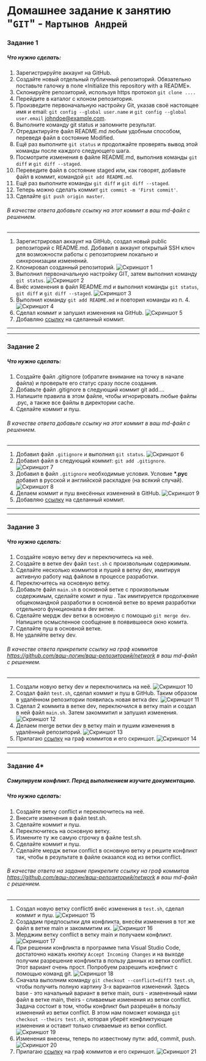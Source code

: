 # Домашнее задание к занятию "`GIT`" - `Мартынов Андрей`
### Задание 1
##### Что нужно сделать:
1. Зарегистрируйте аккаунт на GitHub.
2. Создайте новый отдельный публичный репозиторий. Обязательно поставьте галочку в поле «Initialize this repository with a README».
3. Склонируйте репозиторий, используя https протокол `git clone ....`
4. Перейдите в каталог с клоном репозитория.
5. Произведите первоначальную настройку Git, указав своё настоящее имя и email: `git config --global user.name` и `git config --global user.email` johndoe@example.com.
6. Выполните команду git status и запомните результат.
7. Отредактируйте файл README.md любым удобным способом, переведя файл в состояние Modified.
8. Ещё раз выполните `git status` и продолжайте проверять вывод этой команды после каждого следующего шага.
9. Посмотрите изменения в файле README.md, выполнив команды `git diff` и `git diff --staged`.
10. Переведите файл в состояние staged или, как говорят, добавьте файл в коммит, командой `git add README.md`.
11. Ещё раз выполните команды `git diff` и `git diff --staged`.
12. Теперь можно сделать коммит `git commit -m 'First commit'`.
13. Сделайте `git push origin master`.

###### В качестве ответа добавьте ссылку на этот коммит в ваш md-файл с решением.
---
1. Зарегистрировал аккаунт на GitHub, создал новый public репозиторий с README.md. Добавил в аккаунт открытый SSH ключ для возможности работы с репозиторием локально и синхронизации изменений.
2. Клонировал созданный репозиторий.  ![Скриншот 1](https://github.com/cold-blood-man/ntlg-git-homework/blob/main/pics/screen01.png)
3. Выполнил первоначальную настройку GIT, затем выполнил команду `git status`.  ![Скриншот 2](https://github.com/cold-blood-man/ntlg-git-homework/blob/main/pics/screen02.png)
4. Внёс изменения в файл README.md и выполнил команды `git status`, `git diff` и `git diff --staged`.  ![Скриншот 3](https://github.com/cold-blood-man/ntlg-git-homework/blob/main/pics/screen03.png)
5. Выполнил команду `git add README.md` и повторил команды из п. 4.  ![Скриншот 4](https://github.com/cold-blood-man/ntlg-git-homework/blob/main/pics/screen04.png)
6. Сделал коммит и запушил изменения на GitHub.  ![Скриншот 5](https://github.com/cold-blood-man/ntlg-git-homework/blob/main/pics/screen05.png)
7. Добавляю [ссылку](https://github.com/cold-blood-man/ntlg-git-hw1/commit/d583cb82c946e1b511cda951c1e33aa7712d7b00) на сделанный коммит.

---
---

### Задание 2
##### Что нужно сделать:

1. Создайте файл .gitignore (обратите внимание на точку в начале файла) и проверьте его статус сразу после создания.
2. Добавьте файл .gitignore в следующий коммит git add....
3. Напишите правила в этом файле, чтобы игнорировать любые файлы .pyc, а также все файлы в директории cache.
4. Сделайте коммит и пуш.

###### В качестве ответа добавьте ссылку на этот коммит в ваш md-файл с решением.
---
1. Добавил файл `.gitignore` и выполнил `git status`.  ![Скриншот 6](https://github.com/cold-blood-man/ntlg-git-homework/blob/main/pics/screen06.png)
2. Добавил файл в следующий коммит: `git add .gitignore`.  ![Скриншот 7](https://github.com/cold-blood-man/ntlg-git-homework/blob/main/pics/screen07.png)
3. Добавил в файл `.gitignore` необходимые условия. Условие __*.рус__ добавил в русской и английской раскладке (на всякий случай).  ![Скриншот 8](https://github.com/cold-blood-man/ntlg-git-homework/blob/main/pics/screen08.png)
4. Делаем коммит и пуш внесённых изменений в GitHub.  ![Скриншот 9](https://github.com/cold-blood-man/ntlg-git-homework/blob/main/pics/screen09.png)
5. Добавляю [ссылку](https://github.com/cold-blood-man/ntlg-git-hw1/commit/b8c5b301941633f49d79342b450f0f85256c309e) на сделанный коммит.

---
---

### Задание 3
##### Что нужно сделать:

1. Создайте новую ветку dev и переключитесь на неё.
2. Создайте в ветке dev файл `test.sh` с произвольным содержимым.
3. Сделайте несколько коммитов и пушей в ветку dev, имитируя активную работу над файлом в процессе разработки.
4. Переключитесь на основную ветку.
5. Добавьте файл `main.sh` в основной ветке с произвольным содержимым, сделайте комит и пуш . Так имитируется продолжение общекомандной разработки в основной ветке во время разработки отдельного функционала в dev ветке.
6. Сделайте мердж dev ветки в основную с помощью `git merge dev`. Напишите осмысленное сообщение в появившееся окно комита.
7. Сделайте пуш в основной ветке.
8. Не удаляйте ветку dev.

###### В качестве ответа прикрепите ссылку на граф коммитов https://github.com/ваш-логин/ваш-репозиторий/network в ваш md-файл с решением.
---
1. Создали новую ветку dev и переключились на неё.  ![Скриншот 10](https://github.com/cold-blood-man/ntlg-git-homework/blob/main/pics/screen10.png)
2. Создал файл `test.sh`, сделал коммит и пуш в GitHub. Таким образом в удалённом репозитории появилась новая ветка dev.  ![Скриншот 11](https://github.com/cold-blood-man/ntlg-git-homework/blob/main/pics/screen11.png)
3. Сделал 2 коммита в ветке dev, переключился в ветку main и создал в ней файл `main.sh`. Затем закоммитил и запушил изменения.  ![Скриншот 12](https://github.com/cold-blood-man/ntlg-git-homework/blob/main/pics/screen12.png)
4. Делаем merge ветки dev в ветку main и пушим изменения в удалённый репозиторий.  ![Скриншот 13](https://github.com/cold-blood-man/ntlg-git-homework/blob/main/pics/screen13.png)
5. Прилагаю [ссылку](https://github.com/cold-blood-man/ntlg-git-hw1/network) на граф коммитов и его скриншот.  ![Скриншот 14](https://github.com/cold-blood-man/ntlg-git-homework/blob/main/pics/screen14.png)

---
---

### Задание 4*
##### Сэмулируем конфликт. Перед выполнением изучите документацию.
##### Что нужно сделать:

1. Создайте ветку conflict и переключитесь на неё.
2. Внесите изменения в файл test.sh.
3. Сделайте коммит и пуш.
4. Переключитесь на основную ветку.
5. Измените ту же самую строчку в файле test.sh.
6. Сделайте коммит и пуш.
7. Сделайте мердж ветки conflict в основную ветку и решите конфликт так, чтобы в результате в файле оказался код из ветки conflict.

###### В качестве ответа на задание прикрепите ссылку на граф коммитов https://github.com/ваш-логин/ваш-репозиторий/network в ваш md-файл с решением.
---
1. Создал новую ветку conflictб внёс изменения в `test.sh`, сделал коммит и пуш.  ![Скриншот 15](https://github.com/cold-blood-man/ntlg-git-homework/blob/main/pics/screen15.png)
2. Создадим предпосылки для конфликта, внесём изменения в тот же файл в ветке main и закоммитим их.  ![Скриншот 16](https://github.com/cold-blood-man/ntlg-git-homework/blob/main/pics/screen16.png)
3. Мерджим ветку conflict в ветку main и получаем конфликт.  ![Скриншот 17](https://github.com/cold-blood-man/ntlg-git-homework/blob/main/pics/screen17.png)
4. При решении конфликта в программе типа Visual Studio Code, достаточно нажать кнопку `Accept Incoming Changes` и на выходе получим разрешение конфликта в пользу данных из ветки conflict. Этот вариант очень прост. Попробуем разрешить конфликт с помощью команд git.  ![Скриншот 18](https://github.com/cold-blood-man/ntlg-git-homework/blob/main/pics/screen18.png)
5. Сначала выполним команду `git checkout --conflict=diff3 test.sh`, чтобы получить полную картину 3-х вариантов изменений. Здесь base - это начальный вариант в ветке main, ours - измененный нами файл в ветке main, theirs - сливаемые изменения из ветки conflict. Задача состоит в том, чтобы конфликт был разрешён в пользу изменений из ветки conflict. В этом нам поможет команда `git checkout --theirs test.sh`, которая уберёт конфликтующие изменения и оставит только сливаемые из ветки conflict.  ![Скриншот 19](https://github.com/cold-blood-man/ntlg-git-homework/blob/main/pics/screen19.png)
6. Изменения внесены, теперь по известному пути: add, commit, push.  ![Скриншот 20](https://github.com/cold-blood-man/ntlg-git-homework/blob/main/pics/screen20.png)
7. Прилагаю [ссылку](https://github.com/cold-blood-man/ntlg-git-hw1/network) на граф коммитов и его скриншот.  ![Скриншот 21](https://github.com/cold-blood-man/ntlg-git-homework/blob/main/pics/screen21.png)
